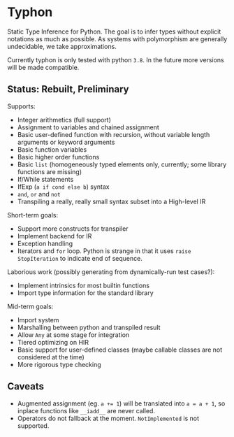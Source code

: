# Typhon
Static Type Inference for Python.
The goal is to infer types without explicit notations as much as possible.
As systems with polymorphism are generally undecidable, we take approximations.

Currently typhon is only tested with python `3.8`.
In the future more versions will be made compatible.

## Status: Rebuilt, Preliminary
Supports:
- Integer arithmetics (full support)
- Assignment to variables and chained assignment
- Basic user-defined function with recursion, without variable length arguments or keyword arguments
- Basic function variables
- Basic higher order functions
- Basic `list` (homogeneously typed elements only, currently; some library functions are missing)
- If/While statements
- IfExp (`a if cond else b`) syntax
- `and`, `or` and `not`
- Transpiling a really, really small syntax subset into a High-level IR

Short-term goals:
- Support more constructs for transpiler
- Implement backend for IR
- Exception handling
- Iterators and `for` loop. Python is strange in that it uses `raise StopIteration` to indicate end of sequence.

Laborious work (possibly generating from dynamically-run test cases?):
- Implement intrinsics for most builtin functions
- Import type information for the standard library

Mid-term goals:
- Import system
- Marshalling between python and transpiled result
- Allow `Any` at some stage for integration
- Tiered optimizing on HIR
- Basic support for user-defined classes (maybe callable classes are not considered at the time)
- More rigorous type checking

## Caveats
- Augmented assignment (eg. `a += 1`) will be translated into `a = a + 1`, so inplace functions like `__iadd__` are never called.
- Operators do not fallback at the moment. `NotImplemented` is not supported.
